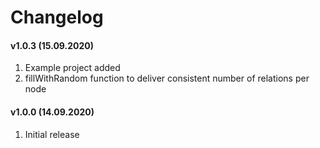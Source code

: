 # Changelog

#### v1.0.3 (15.09.2020)
1. Example project added
2. fillWithRandom function to deliver consistent number of relations per node


#### v1.0.0 (14.09.2020)

1. Initial release
